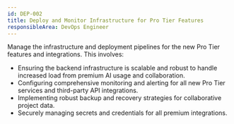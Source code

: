 ```yaml
---
id: DEP-002
title: Deploy and Monitor Infrastructure for Pro Tier Features
responsibleArea: DevOps Engineer
---
```

Manage the infrastructure and deployment pipelines for the new Pro Tier features and integrations. This involves:
*   Ensuring the backend infrastructure is scalable and robust to handle increased load from premium AI usage and collaboration.
*   Configuring comprehensive monitoring and alerting for all new Pro Tier services and third-party API integrations.
*   Implementing robust backup and recovery strategies for collaborative project data.
*   Securely managing secrets and credentials for all premium integrations.